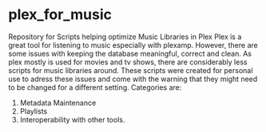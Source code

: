 # plex_for_music
Repository for Scripts helping optimize Music Libraries in Plex
Plex is a great tool for listening to music especially with plexamp. However, there are some issues with keeping the database meaningful, correct and clean. As plex mostly is used for movies and tv shows, there are considerably less scripts for music libraries around.
These scripts were created for personal use to adress these issues and come with the warning that they might need to be changed for a different setting. 
Categories are:
1. Metadata Maintenance
2. Playlists
3. Interoperability with other tools.
